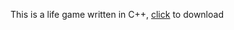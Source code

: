 <p>This is a life game written in C++, <a href="https://github.com/Vasil228c/Life/raw/refs/heads/master/Life.exe"> click</a> to download</p>

